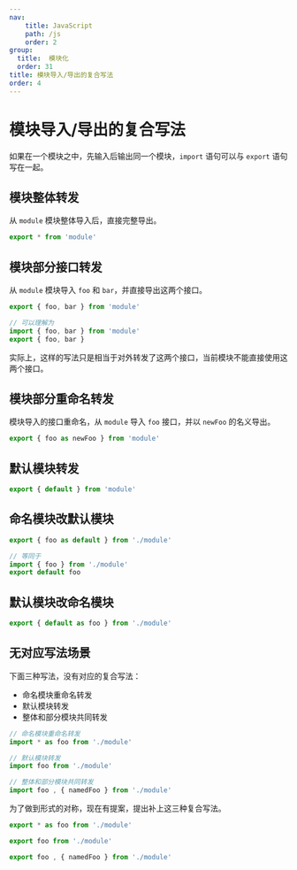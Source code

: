 ```yaml
---
nav:
    title: JavaScript
    path: /js
    order: 2
group:
  title:  模块化
  order: 31
title: 模块导入/导出的复合写法
order: 4
---
```


# 模块导入/导出的复合写法

如果在一个模块之中，先输入后输出同一个模块，`import` 语句可以与 `export` 语句写在一起。

## 模块整体转发

从 `module` 模块整体导入后，直接完整导出。

```js
export * from 'module'
```

## 模块部分接口转发

从 `module` 模块导入 `foo` 和 `bar`，并直接导出这两个接口。

```js
export { foo, bar } from 'module'

// 可以理解为
import { foo, bar } from 'module'
export { foo, bar }
```

实际上，这样的写法只是相当于对外转发了这两个接口，当前模块不能直接使用这两个接口。

## 模块部分重命名转发

模块导入的接口重命名，从 `module` 导入 `foo` 接口，并以 `newFoo` 的名义导出。

```js
export { foo as newFoo } from 'module'
```

## 默认模块转发

```js
export { default } from 'module'
```

## 命名模块改默认模块

```js
export { foo as default } from './module'

// 等同于
import { foo } from './module'
export default foo
```

## 默认模块改命名模块

```js
export { default as foo } from './module'
```

## 无对应写法场景

下面三种写法，没有对应的复合写法：

- 命名模块重命名转发
- 默认模块转发
- 整体和部分模块共同转发

```js
// 命名模块重命名转发
import * as foo from './module'

// 默认模块转发
import foo from './module'

// 整体和部分模块共同转发
import foo , { namedFoo } from './module'
```

为了做到形式的对称，现在有提案，提出补上这三种复合写法。

```js
export * as foo from './module'

export foo from './module'

export foo , { namedFoo } from './module'
```

